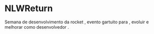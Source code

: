 # NLWReturn
Semana de desenvolvimento da rocket , evento gartuito para , evoluir e melhorar como desenvolvedor .
